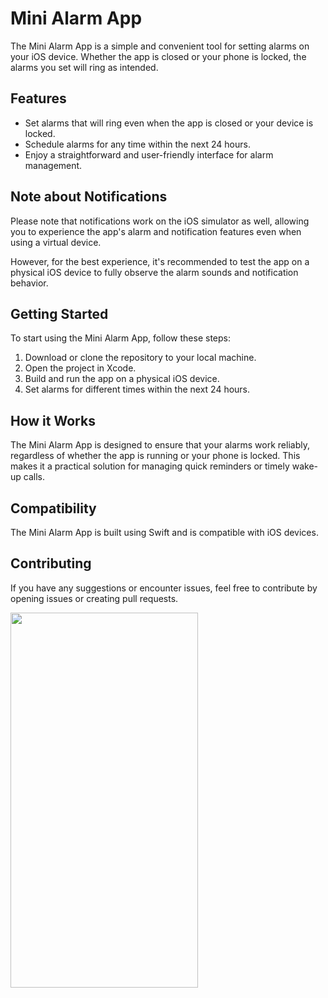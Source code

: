 # Mini Alarm App

The Mini Alarm App is a simple and convenient tool for setting alarms on your iOS device. Whether the app is closed or your phone is locked, the alarms you set will ring as intended.

## Features

- Set alarms that will ring even when the app is closed or your device is locked.
- Schedule alarms for any time within the next 24 hours.
- Enjoy a straightforward and user-friendly interface for alarm management.

## Note about Notifications

Please note that notifications work on the iOS simulator as well, allowing you to experience the app's alarm and notification features even when using a virtual device.

However, for the best experience, it's recommended to test the app on a physical iOS device to fully observe the alarm sounds and notification behavior.


## Getting Started

To start using the Mini Alarm App, follow these steps:

1. Download or clone the repository to your local machine.
2. Open the project in Xcode.
3. Build and run the app on a physical iOS device.
4. Set alarms for different times within the next 24 hours.

## How it Works

The Mini Alarm App is designed to ensure that your alarms work reliably, regardless of whether the app is running or your phone is locked. This makes it a practical solution for managing quick reminders or timely wake-up calls.

## Compatibility

The Mini Alarm App is built using Swift and is compatible with iOS devices.

## Contributing

If you have any suggestions or encounter issues, feel free to contribute by opening issues or creating pull requests.

<img src="https://github.com/BarkinSungu/task2_app/assets/73184442/88a6ce18-5509-4485-b4d3-923efb4cd12d"  width="300" height="600" />
